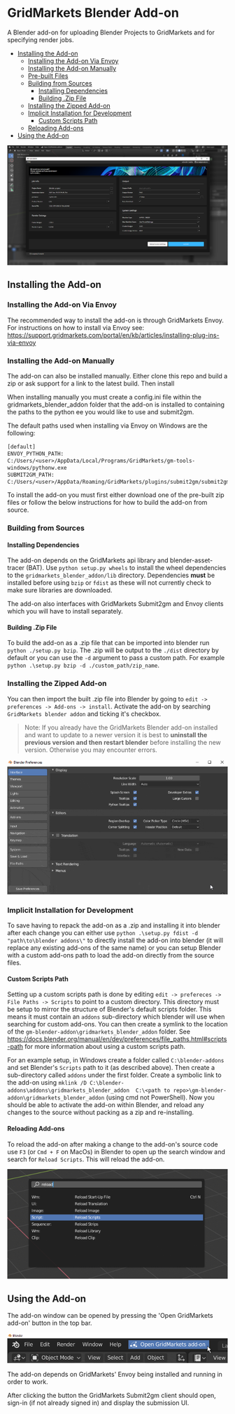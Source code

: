 # GridMarkets Blender Add-on
A Blender add-on for uploading Blender Projects to GridMarkets and for specifying render jobs.

- [Installing the Add-on](#installing-the-add-on)
  - [Installing the Add-on Via Envoy](#installing-the-add-on-via-envoy)
  - [Installing the Add-on Manually](#installing-the-add-on-manually)
  - [Pre-built Files](#pre-built-files)
  - [Building from Sources](#building-from-sources)
    - [Installing Dependencies](#installing-dependencies)
    - [Building .Zip File](#building-zip-file)
  - [Installing the Zipped Add-on](#installing-the-zipped-add-on)
  - [Implicit Installation for Development](#implicit-installation-for-development)
    - [Custom Scripts Path](#custom-scripts-path)
  - [Reloading Add-ons](#reloading-add-ons)
- [Using the Add-on](#using-the-add-on)

![image showing a preview of the add-on](static/floating_window.png)

## Installing the Add-on
### Installing the Add-on Via Envoy
The recommended way to install the add-on is through GridMarkets Envoy. For instructions on how to install via Envoy 
see: https://support.gridmarkets.com/portal/en/kb/articles/installing-plug-ins-via-envoy

### Installing the Add-on Manually
The add-on can also be installed manually. Either clone this repo and build a zip or ask support for a link to the 
latest build. Then install  

When installing manually you must create a config.ini file within the gridmarkets_blender_addon folder that the add-on
is installed to containing the paths to the python ee you would like to use and submit2gm.

The default paths used when installing via Envoy on Windows are the following:
```
[default]
ENVOY_PYTHON_PATH: C:/Users/<user>/AppData/Local/Programs/GridMarkets/gm-tools-windows/pythonw.exe
SUBMIT2GM_PATH: C:/Users/<user>/AppData/Roaming/GridMarkets/plugins/submit2gm/submit2gm.pyw
```

To install the add-on you must first either download one of the pre-built zip files or follow the below instructions for
how to build the add-on from source.

### Building from Sources

#### Installing Dependencies
The add-on depends on the GridMarkets api library and blender-asset-tracer (BAT). Use `python setup.py wheels` to 
install the wheel dependencies to the `gridmarkets_blender_addon/lib` directory. Dependencies **must** be installed 
before using `bzip` or `fdist` as these will not currently check to make sure libraries are downloaded.

The add-on also interfaces with GridMarkets Submit2gm and Envoy clients which you will have to install separately.

#### Building .Zip File
To build the add-on as a .zip file that can be imported into blender run `python ./setup.py bzip`. The .zip will be 
output to the `./dist` directory by default or you can use the `-d` argument to pass a custom path. For example
`python .\setup.py bzip -d ./custom_path/zip_name`.

### Installing the Zipped Add-on
You can then import the built .zip file into Blender by going to `edit -> preferences -> Add-ons -> install`. Activate the 
add-on by searching `GridMarkets blender addon` and ticking it's checkbox.

>
>Note: If you already have the GridMarkets Blender add-on installed and want to update to a newer version it is best to 
**uninstall the previous version and then restart blender** before installing the new version. Otherwise you may 
encounter errors.

![gif showing how to install add-ons inside Blender](static/blender_addon_install_walkthrough.gif)

### Implicit Installation for Development
To save having to repack the add-on as a .zip and installing it into blender after each change you can either use 
`python .\setup.py fdist -d "path\to\blender addons\"` to directly install the add-on into blender (it will replace any 
existing add-ons of the same name) or you can setup Blender with a custom add-ons path to load the add-on directly from
the source files.

#### Custom Scripts Path
Setting up a custom scripts path is done by editing `edit -> prefereces -> File Paths -> Scripts` to point to a custom 
directory. This directory must be setup to mirror the structure of Blender's default scripts folder. This means it must 
contain an `addons` sub-directory which blender will use when searching for custom add-ons. You can then create a 
symlink to the location of the `gm-blender-addon\gridmarkets_blender_addon` folder. See 
https://docs.blender.org/manual/en/dev/preferences/file_paths.html#scripts-path for more information about using a 
custom scripts path.

For an example setup, in Windows create a folder called `C:\blender-addons` and set Blender's `Scripts` path to it (as 
described above). Then create a sub-directory called `addons` under the first folder. Create a symbolic link to the 
add-on using `mklink /D C:\blender-addons\addons\gridmarkets_blender_addon 
C:\<path to repo>\gm-blender-addon\gridmarkets_blender_addon` (using cmd not PowerShell). Now you should be able to 
activate the add-on within Blender, and reload any changes to the source without packing as a zip and re-installing.

#### Reloading Add-ons
To reload the add-on after making a change to the
add-on's source code use `F3` (or `Cmd + F` on MacOs) in Blender to open up the search window and search for 
`Reload Scripts`. This will reload the add-on.

![image showing how to reload scripts inside Blender](static/reload_scripts.png)

## Using the Add-on
The add-on window can be opened by pressing the 'Open GridMarkets add-on' button in the top bar.

![image showing how to open the add-on](static/open_button.png)

The add-on depends on GridMarkets' Envoy being installed and running in order to work.

After clicking the button the GridMarkets Submit2gm client should open, sign-in (if not already signed in) and display
the submission UI.
